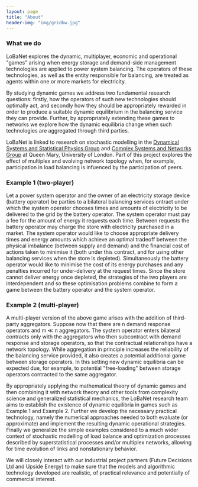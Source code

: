 ```yaml
---
layout: page
title: "About"
header-img: "img/gridbw.jpg"
---
```


### What we do
LoBaNet explores the dynamic, multiplayer, economic and operational "games" arising when energy storage and demand-side management technologies are applied to power system balancing. The operators of these technologies, as well as the entity responsible for balancing, are treated as agents within one or more markets for electricity.

By studying dynamic games we address two fundamental research questions: firstly, how the operators of such new technologies should optimally act, and secondly how they should be appropriately rewarded in order to produce a suitable dynamic equilibrium in the balancing service they can provide. Further, by appropriately extending these games to networks we explore how the dynamic equilibria change when such technologies are aggregated through third parties.

LoBaNet is linked to research on  stochastic modelling in the  [Dynamical Systems and Statistical Physics Group](http://www.maths.qmul.ac.uk/dynamical-systems-and-statistical-physics/dynamical-systems-and-statistical-physics-group) and [Complex Systems and Networks Group](http://www.maths.qmul.ac.uk/complex-systems-and-networks/complex-systems-and-networks-group) at Queen Mary, University of London.
Part of this project explores the effect of multiplex and evolving network topology when, for example, participation in load balancing is infuenced by the participation of peers.

### Example 1 (two-player)
Let a power system operator and the owner of an electricity storage device (battery operator) be parties to a bilateral balancing services ontract under which the system operator chooses times and amounts of electricity to be delivered to the grid by the battery operator. The system operator must pay a fee for the amount of energy it requests each time. Between requests the battery operator may charge the store with electricity purchased in a market. The system operator would like to choose appropriate delivery times and energy amounts which achieve an optimal tradeoff between the physical imbalance (between supply and demand) and the financial cost of actions taken to minimise it (both under this contract, and for using other balancing services when the store is depleted). Simultaneously the battery operator would like to minimise the cost of its energy purchases and any penalties incurred for under-delivery at the request times. Since the store cannot deliver energy once depleted, the strategies of the two players are interdependent and so these optimisation problems combine to form a game between the battery operator and the system operator.

### Example 2 (multi-player)
A multi-player version of the above game arises with the addition of third-party aggregators. Suppose now that there are n demand response operators and m ≪ n aggregators. The system operator enters bilateral contracts only with the aggregators who then subcontract with demand response and storage operators, so that the contractual relationships have a network topology. While aggregation in principle increases the reliability of the balancing service provided, it also creates a potential additional game between storage operators. In this setting new dynamic equilibria can be expected due, for example, to potential "free-loading" between storage operators contracted to the same aggregator.

By appropriately applying the mathematical theory of dynamic games and then combining it with network theory and other tools from complexity science and generalized statistical mechanics, the LoBaNet research team aims to establish the existence of dynamic equilibria in games such as Example 1 and Example 2. Further we develop the necessary practical technology, namely the numerical approaches needed to both evaluate (or approximate) and implement the resulting dynamic operational strategies. Finally we generalize the simple examples considered to a much wider context of stochastic modelling of load balance and optimization processes described by superstatistical processes and/or multiplex networks, allowing for time evolution of links and nonstationary behavior.

We will closely interact with our industrial project partners (Future Decisions Ltd and Upside Energy) to make sure that the models and algorithmic technology developed are realistic, of practical relevance and potentially of commercial interest.


	

[^fn1]: C. Welch, "Tesla announces 38,000 pre-orders for Powerwall home battery", The Verge, May 6, 2015. Retrieved May 8, 2015.
    
